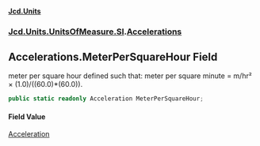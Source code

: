 #### [Jcd.Units](index 'index')
### [Jcd.Units.UnitsOfMeasure.SI](Jcd.Units.UnitsOfMeasure.SI 'Jcd.Units.UnitsOfMeasure.SI').[Accelerations](Accelerations 'Jcd.Units.UnitsOfMeasure.SI.Accelerations')

## Accelerations.MeterPerSquareHour Field

meter per square hour defined such that: meter per square minute = m/hr² × (1.0)/((60.0)*(60.0)).

```csharp
public static readonly Acceleration MeterPerSquareHour;
```

#### Field Value
[Acceleration](Acceleration 'Jcd.Units.UnitTypes.Acceleration')